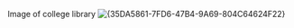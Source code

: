 Image of college library
![{35DA5861-7FD6-47B4-9A69-804C64624F22}](https://github.com/user-attachments/assets/2dffa59e-ff17-42d9-87fb-4d816a0e1ae1)
